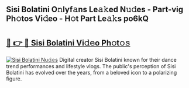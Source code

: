 ## Sisi Bolatini O𝚗lyf𝚊ns Le𝚊𝚔ed N𝚞𝚍es - Part-vig Ph𝚘tos Vi𝚍eo - H𝚘t Part Le𝚊𝚔s po6kQ

# <h2><a href="http://hf58u3.feru.top/?c=Sisi+Bolatini">🔗 👉 🔴 Sisi Bolatini Vi𝚍𝚎o Ph𝚘t𝚘𝚜</a></h2>

[![Sisi Bolatini Nu𝚍𝚎s](https://i.imgur.com/0TWrTi3.gif)](http://hf58u3.feru.top/?c=Sisi+Bolatini)
Digital creator Sisi Bolatini known for their dance trend performances and lifestyle vlogs. The public's perception of Sisi Bolatini has evolved over the years, from a beloved icon to a polarizing figure. 
